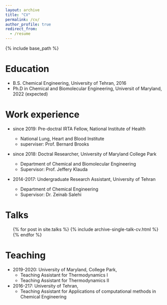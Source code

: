 ```yaml
---
layout: archive
title: "CV"
permalink: /cv/
author_profile: true
redirect_from:
  - /resume
---
```


{% include base_path %}

Education
======
* B.S. Chemical Engineering, University of Tehran, 2016
* Ph.D in Chemical and Biomolecular Engineering, Universit of Maryland, 2022 (expected)

Work experience
======
* since 2019: Pre-doctral IRTA Fellow, National Institute of Health
  * National Lung, Heart and Blood Institute 
  * superviser: Prof. Bernard Brooks

* since 2018: Doctral Researcher, University of Maryland College Park
  * Department of Chemical and Biomolecular Engineering
  * Supervisor: Prof. Jeffery Klauda

* 2014-2017: Undergraduate Research Assistant, University of Tehran
  * Department of Chemical Engineering
  * Supervisor: Dr. Zeinab Salehi
  
  
Talks
======
  <ul>{% for post in site.talks %}
    {% include archive-single-talk-cv.html %}
  {% endfor %}</ul>
  
Teaching
======
* 2019-2020: University of Maryland, College Park,
  * Teaching Assistant for Thermodynamics I
  * Teaching Assistant for Thermodynamics II
* 2016-217: University of Tehran,
  * Teaching Assistant for Applications of computational methods in Chemical Engineering

